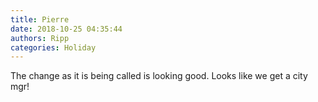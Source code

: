 ```yaml
---
title: Pierre
date: 2018-10-25 04:35:44
authors: Ripp
categories: Holiday
---
```


 The change as it is being called is looking good. Looks like we get a city mgr!